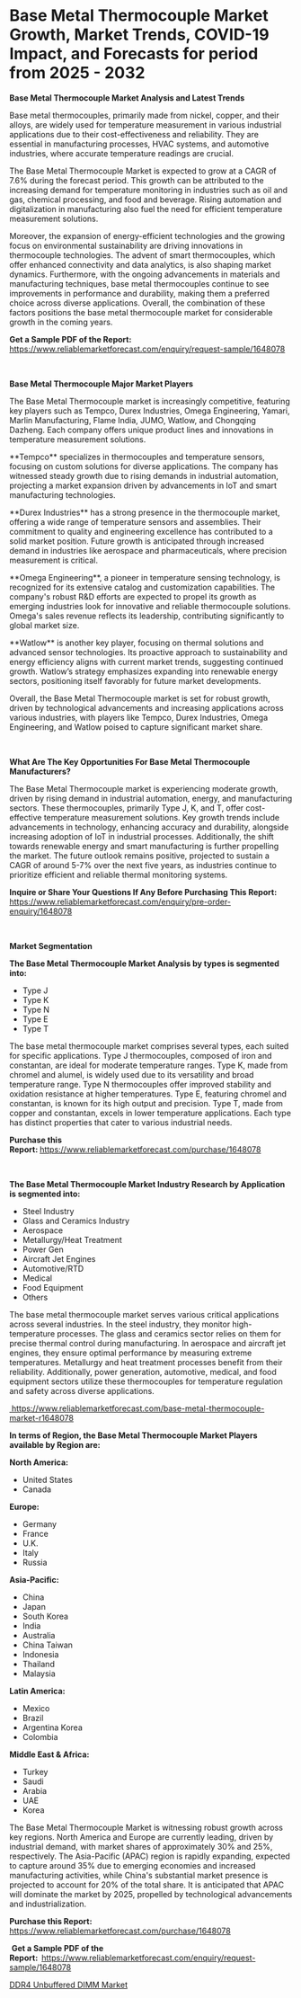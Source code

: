<p><h1>Base Metal Thermocouple Market Growth, Market Trends, COVID-19 Impact, and Forecasts for period from 2025 - 2032</h1></p><p><strong>Base Metal Thermocouple Market Analysis and Latest Trends</strong></p>
<p><p>Base metal thermocouples, primarily made from nickel, copper, and their alloys, are widely used for temperature measurement in various industrial applications due to their cost-effectiveness and reliability. They are essential in manufacturing processes, HVAC systems, and automotive industries, where accurate temperature readings are crucial.</p><p>The Base Metal Thermocouple Market is expected to grow at a CAGR of 7.6% during the forecast period. This growth can be attributed to the increasing demand for temperature monitoring in industries such as oil and gas, chemical processing, and food and beverage. Rising automation and digitalization in manufacturing also fuel the need for efficient temperature measurement solutions.</p><p>Moreover, the expansion of energy-efficient technologies and the growing focus on environmental sustainability are driving innovations in thermocouple technologies. The advent of smart thermocouples, which offer enhanced connectivity and data analytics, is also shaping market dynamics. Furthermore, with the ongoing advancements in materials and manufacturing techniques, base metal thermocouples continue to see improvements in performance and durability, making them a preferred choice across diverse applications. Overall, the combination of these factors positions the base metal thermocouple market for considerable growth in the coming years.</p></p>
<p><strong>Get a Sample PDF of the Report:&nbsp;</strong> <a href="https://www.reliablemarketforecast.com/enquiry/request-sample/1648078?utm_campaign=3574&utm_medium=2&utm_source=Github&utm_content=ia&utm_term=06042025&utm_id=base-metal-thermocouple">https://www.reliablemarketforecast.com/enquiry/request-sample/1648078</a></p>
<p>&nbsp;</p>
<p><strong>Base Metal Thermocouple Major Market Players</strong></p>
<p><p>The Base Metal Thermocouple market is increasingly competitive, featuring key players such as Tempco, Durex Industries, Omega Engineering, Yamari, Marlin Manufacturing, Flame India, JUMO, Watlow, and Chongqing Dazheng. Each company offers unique product lines and innovations in temperature measurement solutions.</p><p>**Tempco** specializes in thermocouples and temperature sensors, focusing on custom solutions for diverse applications. The company has witnessed steady growth due to rising demands in industrial automation, projecting a market expansion driven by advancements in IoT and smart manufacturing technologies.</p><p>**Durex Industries** has a strong presence in the thermocouple market, offering a wide range of temperature sensors and assemblies. Their commitment to quality and engineering excellence has contributed to a solid market position. Future growth is anticipated through increased demand in industries like aerospace and pharmaceuticals, where precision measurement is critical.</p><p>**Omega Engineering**, a pioneer in temperature sensing technology, is recognized for its extensive catalog and customization capabilities. The company's robust R&D efforts are expected to propel its growth as emerging industries look for innovative and reliable thermocouple solutions. Omega's sales revenue reflects its leadership, contributing significantly to global market size.</p><p>**Watlow** is another key player, focusing on thermal solutions and advanced sensor technologies. Its proactive approach to sustainability and energy efficiency aligns with current market trends, suggesting continued growth. Watlow’s strategy emphasizes expanding into renewable energy sectors, positioning itself favorably for future market developments.</p><p>Overall, the Base Metal Thermocouple market is set for robust growth, driven by technological advancements and increasing applications across various industries, with players like Tempco, Durex Industries, Omega Engineering, and Watlow poised to capture significant market share.</p></p>
<p>&nbsp;</p>
<p><strong>What Are The Key Opportunities For Base Metal Thermocouple Manufacturers?</strong></p>
<p><p>The Base Metal Thermocouple market is experiencing moderate growth, driven by rising demand in industrial automation, energy, and manufacturing sectors. These thermocouples, primarily Type J, K, and T, offer cost-effective temperature measurement solutions. Key growth trends include advancements in technology, enhancing accuracy and durability, alongside increasing adoption of IoT in industrial processes. Additionally, the shift towards renewable energy and smart manufacturing is further propelling the market. The future outlook remains positive, projected to sustain a CAGR of around 5-7% over the next five years, as industries continue to prioritize efficient and reliable thermal monitoring systems.</p></p>
<p><strong>Inquire or Share Your Questions If Any Before Purchasing This Report:</strong> <a href="https://www.reliablemarketforecast.com/enquiry/pre-order-enquiry/1648078?utm_campaign=3574&utm_medium=2&utm_source=Github&utm_content=ia&utm_term=06042025&utm_id=base-metal-thermocouple">https://www.reliablemarketforecast.com/enquiry/pre-order-enquiry/1648078</a></p>
<p>&nbsp;</p>
<p><strong>Market Segmentation</strong></p>
<p><strong>The Base Metal Thermocouple Market Analysis by types is segmented into:</strong></p>
<p><ul><li>Type J</li><li>Type K</li><li>Type N</li><li>Type E</li><li>Type T</li></ul></p>
<p><p>The base metal thermocouple market comprises several types, each suited for specific applications. Type J thermocouples, composed of iron and constantan, are ideal for moderate temperature ranges. Type K, made from chromel and alumel, is widely used due to its versatility and broad temperature range. Type N thermocouples offer improved stability and oxidation resistance at higher temperatures. Type E, featuring chromel and constantan, is known for its high output and precision. Type T, made from copper and constantan, excels in lower temperature applications. Each type has distinct properties that cater to various industrial needs.</p></p>
<p><strong>Purchase this Report:&nbsp;</strong><a href="https://www.reliablemarketforecast.com/purchase/1648078?utm_campaign=3574&utm_medium=2&utm_source=Github&utm_content=ia&utm_term=06042025&utm_id=base-metal-thermocouple">https://www.reliablemarketforecast.com/purchase/1648078</a></p>
<p>&nbsp;</p>
<p><strong>The Base Metal Thermocouple Market Industry Research by Application is segmented into:</strong></p>
<p><ul><li>Steel Industry</li><li>Glass and Ceramics Industry</li><li>Aerospace</li><li>Metallurgy/Heat Treatment</li><li>Power Gen</li><li>Aircraft Jet Engines</li><li>Automotive/RTD</li><li>Medical</li><li>Food Equipment</li><li>Others</li></ul></p>
<p><p>The base metal thermocouple market serves various critical applications across several industries. In the steel industry, they monitor high-temperature processes. The glass and ceramics sector relies on them for precise thermal control during manufacturing. In aerospace and aircraft jet engines, they ensure optimal performance by measuring extreme temperatures. Metallurgy and heat treatment processes benefit from their reliability. Additionally, power generation, automotive, medical, and food equipment sectors utilize these thermocouples for temperature regulation and safety across diverse applications.</p></p>
<p><a href="https://www.reliablemarketforecast.com/base-metal-thermocouple-market-r1648078?utm_campaign=3574&utm_medium=2&utm_source=Github&utm_content=ia&utm_term=06042025&utm_id=base-metal-thermocouple">&nbsp;https://www.reliablemarketforecast.com/base-metal-thermocouple-market-r1648078</a></p>
<p><strong>In terms of Region, the Base Metal Thermocouple Market Players available by Region are:</strong></p>
<p>
    <p> <strong> North America: </strong>
        <ul>
            <li>United States</li>
            <li>Canada</li>
        </ul>
        </p> 
    <p> <strong> Europe: </strong>
        <ul>
            <li>Germany</li>
            <li>France</li>
            <li>U.K.</li>
            <li>Italy</li>
            <li>Russia</li>
        </ul>
        </p> 
    <p> <strong> Asia-Pacific: </strong>
        <ul>
            <li>China</li>
            <li>Japan</li>
            <li>South Korea</li>
            <li>India</li>
            <li>Australia</li>
            <li>China Taiwan</li>
            <li>Indonesia</li>
            <li>Thailand</li>
            <li>Malaysia</li>
        </ul>
        </p> 
    <p> <strong> Latin America: </strong>
        <ul>
            <li>Mexico</li>
            <li>Brazil</li>
            <li>Argentina Korea</li>
            <li>Colombia</li>
        </ul>
        </p> 
    <p> <strong> Middle East & Africa: </strong>
        <ul>
            <li>Turkey</li>
            <li>Saudi</li>
            <li>Arabia</li>
            <li>UAE</li>
            <li>Korea</li>
        </ul>
    </p>
    </p>
<p><p>The Base Metal Thermocouple Market is witnessing robust growth across key regions. North America and Europe are currently leading, driven by industrial demand, with market shares of approximately 30% and 25%, respectively. The Asia-Pacific (APAC) region is rapidly expanding, expected to capture around 35% due to emerging economies and increased manufacturing activities, while China's substantial market presence is projected to account for 20% of the total share. It is anticipated that APAC will dominate the market by 2025, propelled by technological advancements and industrialization.</p></p>
<p><strong>Purchase this Report: </strong><a href="https://www.reliablemarketforecast.com/purchase/1648078?utm_campaign=3574&utm_medium=2&utm_source=Github&utm_content=ia&utm_term=06042025&utm_id=base-metal-thermocouple">https://www.reliablemarketforecast.com/purchase/1648078</a></p>
<p>&nbsp;<strong>Get a Sample PDF of the Report:&nbsp;&nbsp;</strong><a href="https://www.reliablemarketforecast.com/enquiry/request-sample/1648078?utm_campaign=3574&utm_medium=2&utm_source=Github&utm_content=ia&utm_term=06042025&utm_id=base-metal-thermocouple">https://www.reliablemarketforecast.com/enquiry/request-sample/1648078</a></p>
<p><strong></strong></p>
<p><p><a href="https://github.com/cachaskluwe/Market-Research-Report-List-1/blob/main/ddr4-unbuffered-dimm-market.md?utm_campaign=3574&utm_medium=2&utm_source=Github&utm_content=ia&utm_term=06042025&utm_id=base-metal-thermocouple">DDR4 Unbuffered DIMM Market</a></p></p>